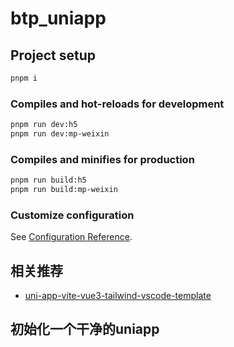 # btp_uniapp

## Project setup

```bash
pnpm i
```

### Compiles and hot-reloads for development

```bash
pnpm run dev:h5
pnpm run dev:mp-weixin
```

### Compiles and minifies for production

```bash
pnpm run build:h5
pnpm run build:mp-weixin
```

### Customize configuration

See [Configuration Reference](https://cli.vuejs.org/config/).

## 相关推荐

- [uni-app-vite-vue3-tailwind-vscode-template](https://github.com/sonofmagic/uni-app-vite-vue3-tailwind-vscode-template)

## 初始化一个干净的uniapp